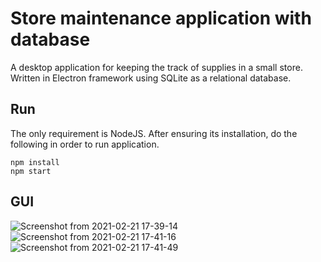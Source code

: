 # Store maintenance application with database

A desktop application for keeping the track of supplies in a small store.
Written in Electron framework using SQLite as a relational database.

## Run
The only requirement is NodeJS. 
After ensuring its installation, do the following in order to run application.
```
npm install
npm start
```
## GUI
![Screenshot from 2021-02-21 17-39-14](https://user-images.githubusercontent.com/44095197/108632097-76e66500-746d-11eb-9225-ea06c6140624.png)
![Screenshot from 2021-02-21 17-41-16](https://user-images.githubusercontent.com/44095197/108632099-78b02880-746d-11eb-94f4-28f36bedd3d5.png)
![Screenshot from 2021-02-21 17-41-49](https://user-images.githubusercontent.com/44095197/108632102-7b128280-746d-11eb-93e8-3a8eb33d121f.png)

